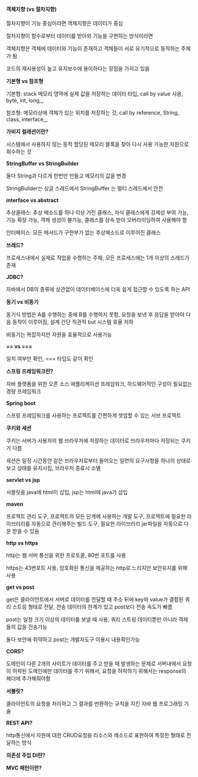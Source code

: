 #### 객체지향 (vs 절차지향)

절차지향이 기능 중심이라면 객체지향은 데이터가 중심

절차지향이 함수로부터 데이터를 받아와 기능을 구현하는 방식이라면 

객체지향은 객체에 데이터와 기능이 존재하고 객체들이 서로 유기적으로 동작하는 주체가 됨

코드의 재사용성이 높고 유지보수에 용이하다는 장점을 가지고 있음

**기본형 vs 참조형**

기본형: stack 메모리 영역에 실제 값을 저장하는 데이터 타입, call by value 사용, byte, int, long,,,

참조형: 메모리상에 객체가 있는 위치를 저장하는 것, call by reference, String, class, interface,,,

**가비지 컬레션이란?**

시스템에서 사용하지 않는 동적 할당된 메모리 블록을 찾아 다시 사용 가능한 자원으로 회수하는 것

**StringBuffer vs StringBuilder**

둘다 String과 다르게 한번만 만들고 메모리의 값을 변경

StringBuilder는 싱글 스레드에서 StringBuffer 는 멀티 스레드에서 안전

**interface vs abstract**

추상클래스: 추상 메소드를 하나 이상 가진 클래스, 자식 클래스에게 강제성 부여 가능, 기능 확장 가능, 객체 생성이 불가능, 클래스를 상속 받아 오버라이딩하여 사용해야 함

인터페이스: 모든 메서드가 구현부가 없는 추상메소드로 이루어진 클래스

**쓰레드?**

프로세스내에서 실제로 작업을 수행하는 주체, 모든 프로세스에는 1개 이상의 스레드가 존재

**JDBC?**

자바에서 DB의 종류에 상관없이 데이터베이스에 더욱 쉽게 접근할 수 있도록 하는 API

**동기 vs 비동기**

동기식 방법은 A를 수행하는 중에 B를 수행하지 못함, 요청을 보낸 후 응답을 받아야 다음 동작이 이루어짐, 설계 간단 직관적 but 시스템 효율 저하

비동기는 복잡하지만 자원을 효율적으로 사용가능

**== vs ===**

일치 여부만 확인, === 타입도 같이 확인

**스프링 프레임워크란?**

자바 플랫폼을 위한 오픈 소스 애플리케이션 프레임워크, 하드웨어적인 구성이 필요없는 경량 프레임워크

**Spring boot**

스프링 프레임워크를 사용하는 프로젝트를 간편하게 셋업할 수 있는 서브 프로젝트 

**쿠키와 세션**

쿠키는 서버가 사용자의 웹 브라우저에 저장하는 데이터로 브라우저마다 저장되는 쿠키가 다름

세션은 일정 시간동안 같은 브라우저로부터 들어오는 일련의 요구사항을 하나의 상태로 보고 상태를 유지시킴, 브라우저 종료시 소멸

**servlet vs jsp**

서블릿을 java에 html이 삽입, jsp는 html에 java가 삽입

**maven**

프로젝트 관리 도구, 프로젝트의 모든 단계에 사용하는 개발 도구, 프로젝트에 필요한 라이브러리를 자동으로 관리해주는 빌드 도구, 필요한 라이브러리 jar파일을 자동으로 다운 받을 수 있음

**http vs https**

http는 웹 서버 통신을 위한 프로토콜, 80번 포트를 사용

https는 43번포트 사용, 암호화된 통신을 제공하는 http로 느리지만 보안유지를 위해 사용

**get vs post**

get은 클라이언트에서 서버로 데이터를 전달할 때 주소 뒤에 key와 value가 결합된 쿼리 스트링 형태로 전달, 전송 데이터의 한계가 있고 post보다 전송 속도가 빠름

post는 일정 크기 이상의 데이터를 보낼 때 사용, 쿼리 스트링 데이터뿐만 아니라 객체들의 값을 전송가능

둘다 보안에 취약하고 post는 개발자도구 이용시 내용확인가능

**CORS?**

도메인이 다른 2개의 사이트가 데이터를 주고 받을 때 발생하는 문제로 서버내에서 요청이 허락된 도메인에만 데이터를 주기 위해서, 요청을 허락하기 위해서는 response의 헤더에 추가해줘야함

**서블릿?**

클라이언트의 요청을 처리하고 그 결과를 반환하는 규칙을 지킨 자바 웹 프로그래밍 기술

**REST API?**

http통신에서 자원에 대한 CRUD요청을 리소스와 메소드로 표현하여 특정한 형태로 전달하는 방식

**의존성 주입 DI란?**

**MVC 패턴이란?**
